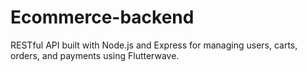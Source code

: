 # Ecommerce-backend
RESTful API built with Node.js and Express for managing users, carts, orders, and payments using Flutterwave.
